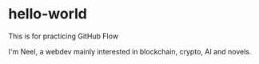 # hello-world
This is for practicing GitHub Flow

I'm Neel, a webdev mainly interested in blockchain, crypto, AI and novels.
